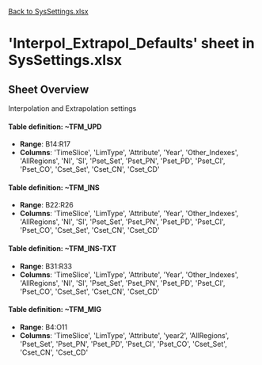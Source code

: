 [Back to SysSettings.xlsx](README.md)

# 'Interpol_Extrapol_Defaults' sheet in SysSettings.xlsx

## Sheet Overview

Interpolation and Extrapolation settings

#### Table definition: ~TFM_UPD
- **Range**: B14:R17
- **Columns**: 'TimeSlice', 'LimType', 'Attribute', 'Year', 'Other_Indexes', 'AllRegions', 'NI', 'SI', 'Pset_Set', 'Pset_PN', 'Pset_PD', 'Pset_CI', 'Pset_CO', 'Cset_Set', 'Cset_CN', 'Cset_CD'

#### Table definition: ~TFM_INS
- **Range**: B22:R26
- **Columns**: 'TimeSlice', 'LimType', 'Attribute', 'Year', 'Other_Indexes', 'AllRegions', 'NI', 'SI', 'Pset_Set', 'Pset_PN', 'Pset_PD', 'Pset_CI', 'Pset_CO', 'Cset_Set', 'Cset_CN', 'Cset_CD'

#### Table definition: ~TFM_INS-TXT
- **Range**: B31:R33
- **Columns**: 'TimeSlice', 'LimType', 'Attribute', 'Year', 'Other_Indexes', 'AllRegions', 'NI', 'SI', 'Pset_Set', 'Pset_PN', 'Pset_PD', 'Pset_CI', 'Pset_CO', 'Cset_Set', 'Cset_CN', 'Cset_CD'

#### Table definition: ~TFM_MIG
- **Range**: B4:O11
- **Columns**: 'TimeSlice', 'LimType', 'Attribute', 'year2', 'AllRegions', 'Pset_Set', 'Pset_PN', 'Pset_PD', 'Pset_CI', 'Pset_CO', 'Cset_Set', 'Cset_CN', 'Cset_CD'

